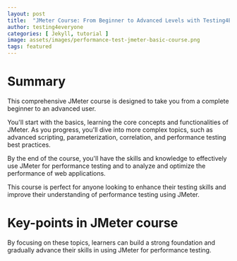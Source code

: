 ```yaml
---
layout: post
title:  "JMeter Course: From Beginner to Advanced Levels with Testing4Everyone"
author: testing4everyone
categories: [ Jekyll, tutorial ]
image: assets/images/performance-test-jmeter-basic-course.png
tags: featured
---
```

# Summary

This comprehensive JMeter course is designed to take you from a complete beginner to an advanced user.

You'll start with the basics, learning the core concepts and functionalities of JMeter. As you progress, you'll dive into more complex topics, such as advanced scripting, parameterization, correlation, and performance testing best practices.

By the end of the course, you'll have the skills and knowledge to effectively use JMeter for performance testing and to analyze and optimize the performance of web applications.

This course is perfect for anyone looking to enhance their testing skills and improve their understanding of performance testing using JMeter.

# Key-points in JMeter course
By focusing on these topics, learners can build a strong foundation and gradually advance their skills in using JMeter for performance testing.


